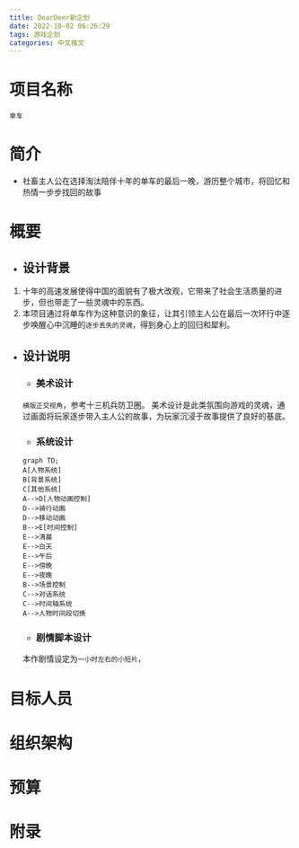```yaml
---
title: DearDeer新企划
date: 2022-10-02 06:26:29
tags: 游戏企划
categories: 中文推文
---
```

# 项目名称
`单车`

# 简介
- 社畜主人公在选择淘汰陪伴十年的单车的最后一晚，游历整个城市，将回忆和热情一步步找回的故事

<!-- more-->

# 概要
- ## 设计背景
1. 十年的高速发展使得中国的面貌有了极大改观，它带来了社会生活质量的进步，但也带走了一些灵魂中的东西。
2. 本项目通过将单车作为这种意识的象征，让其引领主人公在最后一次环行中逐步唤醒心中沉睡的`逐步丢失的灵魂`，得到身心上的回归和犀利。

- ## 设计说明
	- ### 美术设计
	`横版正交视角`，参考十三机兵防卫圈。
	美术设计是此类氛围向游戏的灵魂，通过画面将玩家逐步带入主人公的故事，为玩家沉浸于故事提供了良好的基底。
	- ### 系统设计
	```mermaid
	graph TD;
	A[人物系统] 
	B[背景系统] 
	C[其他系统]
	A-->D[人物动画控制]
	D-->骑行动画
	D-->移动动画
	B-->E[时间控制]
	E-->清晨
	E-->白天
	E-->午后
	E-->傍晚
	E-->夜晚
	B-->场景控制
	C-->对话系统
	C-->时间轴系统
	A-->人物时间段切换
	```
	- ### 剧情脚本设计
	本作剧情设定为`一小时左右的小短片`，
# 目标人员

# 组织架构

# 预算

# 附录